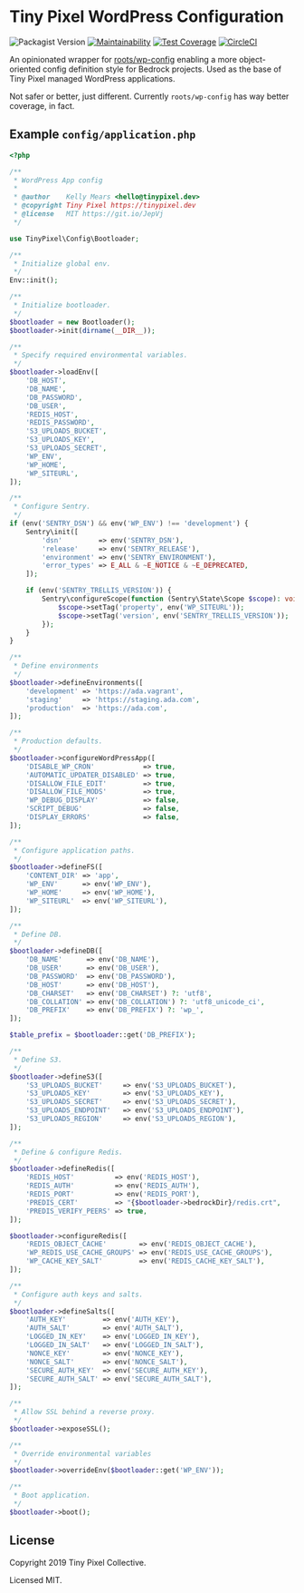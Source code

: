 # Tiny Pixel WordPress Configuration

![Packagist Version](https://img.shields.io/packagist/v/tiny-pixel/config)
[![Maintainability](https://api.codeclimate.com/v1/badges/97d1ec006ef738b2838a/maintainability)](https://codeclimate.com/github/pixelcollective/config/maintainability)
[![Test Coverage](https://api.codeclimate.com/v1/badges/97d1ec006ef738b2838a/test_coverage)](https://codeclimate.com/github/pixelcollective/config/test_coverage)
[![CircleCI](https://circleci.com/gh/pixelcollective/config.svg?style=shield)](https://circleci.com/gh/pixelcollective/config)

An opinionated wrapper for [roots/wp-config](https://github.com/roots/wp-config) enabling a more object-oriented config definition style for Bedrock projects. Used as the base of Tiny Pixel managed WordPress applications.

Not safer or better, just different. Currently `roots/wp-config` has way better coverage, in fact.

## Example `config/application.php`

```php
<?php

/**
 * WordPress App config
 *
 * @author    Kelly Mears <hello@tinypixel.dev>
 * @copyright Tiny Pixel https://tinypixel.dev
 * @license   MIT https://git.io/JepVj
 */

use TinyPixel\Config\Bootloader;

/**
 * Initialize global env.
 */
Env::init();

/**
 * Initialize bootloader.
 */
$bootloader = new Bootloader();
$bootloader->init(dirname(__DIR__));

/**
 * Specify required environmental variables.
 */
$bootloader->loadEnv([
    'DB_HOST',
    'DB_NAME',
    'DB_PASSWORD',
    'DB_USER',
    'REDIS_HOST',
    'REDIS_PASSWORD',
    'S3_UPLOADS_BUCKET',
    'S3_UPLOADS_KEY',
    'S3_UPLOADS_SECRET',
    'WP_ENV',
    'WP_HOME',
    'WP_SITEURL',
]);

/**
 * Configure Sentry.
 */
if (env('SENTRY_DSN') && env('WP_ENV') !== 'development') {
    Sentry\init([
        'dsn'         => env('SENTRY_DSN'),
        'release'     => env('SENTRY_RELEASE'),
        'environment' => env('SENTRY_ENVIRONMENT'),
        'error_types' => E_ALL & ~E_NOTICE & ~E_DEPRECATED,
    ]);

    if (env('SENTRY_TRELLIS_VERSION')) {
        Sentry\configureScope(function (Sentry\State\Scope $scope): void {
            $scope->setTag('property', env('WP_SITEURL'));
            $scope->setTag('version', env('SENTRY_TRELLIS_VERSION'));
        });
    }
}

/**
 * Define environments
 */
$bootloader->defineEnvironments([
    'development' => 'https://ada.vagrant',
    'staging'     => 'https://staging.ada.com',
    'production'  => 'https://ada.com',
]);

/**
 * Production defaults.
 */
$bootloader->configureWordPressApp([
    'DISABLE_WP_CRON'            => true,
    'AUTOMATIC_UPDATER_DISABLED' => true,
    'DISALLOW_FILE_EDIT'         => true,
    'DISALLOW_FILE_MODS'         => true,
    'WP_DEBUG_DISPLAY'           => false,
    'SCRIPT_DEBUG'               => false,
    'DISPLAY_ERRORS'             => false,
]);

/**
 * Configure application paths.
 */
$bootloader->defineFS([
    'CONTENT_DIR' => 'app',
    'WP_ENV'      => env('WP_ENV'),
    'WP_HOME'     => env('WP_HOME'),
    'WP_SITEURL'  => env('WP_SITEURL'),
]);

/**
 * Define DB.
 */
$bootloader->defineDB([
    'DB_NAME'      => env('DB_NAME'),
    'DB_USER'      => env('DB_USER'),
    'DB_PASSWORD'  => env('DB_PASSWORD'),
    'DB_HOST'      => env('DB_HOST'),
    'DB_CHARSET'   => env('DB_CHARSET') ?: 'utf8',
    'DB_COLLATION' => env('DB_COLLATION') ?: 'utf8_unicode_ci',
    'DB_PREFIX'    => env('DB_PREFIX') ?: 'wp_',
]);

$table_prefix = $bootloader::get('DB_PREFIX');

/**
 * Define S3.
 */
$bootloader->defineS3([
    'S3_UPLOADS_BUCKET'     => env('S3_UPLOADS_BUCKET'),
    'S3_UPLOADS_KEY'        => env('S3_UPLOADS_KEY'),
    'S3_UPLOADS_SECRET'     => env('S3_UPLOADS_SECRET'),
    'S3_UPLOADS_ENDPOINT'   => env('S3_UPLOADS_ENDPOINT'),
    'S3_UPLOADS_REGION'     => env('S3_UPLOADS_REGION'),
]);

/**
 * Define & configure Redis.
 */
$bootloader->defineRedis([
    'REDIS_HOST'          => env('REDIS_HOST'),
    'REDIS_AUTH'          => env('REDIS_AUTH'),
    'REDIS_PORT'          => env('REDIS_PORT'),
    'PREDIS_CERT'         => "{$bootloader->bedrockDir}/redis.crt",
    'PREDIS_VERIFY_PEERS' => true,
]);

$bootloader->configureRedis([
    'REDIS_OBJECT_CACHE'        => env('REDIS_OBJECT_CACHE'),
    'WP_REDIS_USE_CACHE_GROUPS' => env('REDIS_USE_CACHE_GROUPS'),
    'WP_CACHE_KEY_SALT'         => env('REDIS_CACHE_KEY_SALT'),
]);

/**
 * Configure auth keys and salts.
 */
$bootloader->defineSalts([
    'AUTH_KEY'         => env('AUTH_KEY'),
    'AUTH_SALT'        => env('AUTH_SALT'),
    'LOGGED_IN_KEY'    => env('LOGGED_IN_KEY'),
    'LOGGED_IN_SALT'   => env('LOGGED_IN_SALT'),
    'NONCE_KEY'        => env('NONCE_KEY'),
    'NONCE_SALT'       => env('NONCE_SALT'),
    'SECURE_AUTH_KEY'  => env('SECURE_AUTH_KEY'),
    'SECURE_AUTH_SALT' => env('SECURE_AUTH_SALT'),
]);

/**
 * Allow SSL behind a reverse proxy.
 */
$bootloader->exposeSSL();

/**
 * Override environmental variables
 */
$bootloader->overrideEnv($bootloader::get('WP_ENV'));

/**
 * Boot application.
 */
$bootloader->boot();
```

## License

Copyright 2019 Tiny Pixel Collective.

Licensed MIT.
